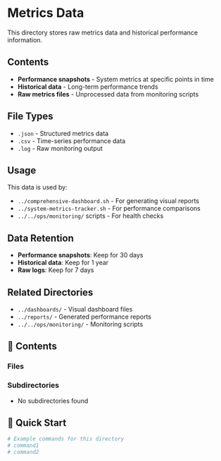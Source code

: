 # Metrics Data

This directory stores raw metrics data and historical performance information.

## Contents

- **Performance snapshots** - System metrics at specific points in time
- **Historical data** - Long-term performance trends
- **Raw metrics files** - Unprocessed data from monitoring scripts

## File Types

- `.json` - Structured metrics data
- `.csv` - Time-series performance data
- `.log` - Raw monitoring output

## Usage

This data is used by:
- `../comprehensive-dashboard.sh` - For generating visual reports
- `../system-metrics-tracker.sh` - For performance comparisons
- `../../ops/monitoring/` scripts - For health checks

## Data Retention

- **Performance snapshots**: Keep for 30 days
- **Historical data**: Keep for 1 year
- **Raw logs**: Keep for 7 days

## Related Directories

- `../dashboards/` - Visual dashboard files
- `../reports/` - Generated performance reports
- `../../ops/monitoring/` - Monitoring scripts

## 📁 Contents

### **Files**

### **Subdirectories**
- No subdirectories found

## 🚀 Quick Start

```bash
# Example commands for this directory
# command1
# command2
```
